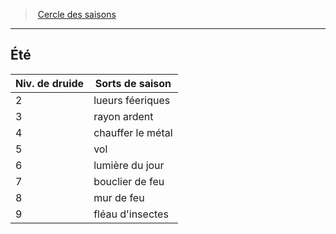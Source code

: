 ﻿---
!GenericItem
Name: Été
Id: druid_seasons_hd.md#Été
ParentLink: druid_seasons_hd.md#cercle-des-saisons
ParentName: Cercle des saisons
NameLevel: 2
Attributes:
  Name: Été
  Markdown: >+
    ## <!--Name-->Été<!--/Name-->


    |Niv. de druide|Sorts de saison|

    |---|---|

    |2|lueurs féeriques|

    |3|rayon ardent|

    |4|chauffer le métal|

    |5|vol|

    |6|lumière du jour|

    |7|bouclier de feu|

    |8|mur de feu|

    |9|fléau d'insectes|

AttributesDictionary: >+
  Name: Été

  Markdown: >+

    ## <!--Name-->Été<!--/Name-->





    |Niv. de druide|Sorts de saison|



    |---|---|



    |2|lueurs féeriques|



    |3|rayon ardent|



    |4|chauffer le métal|



    |5|vol|



    |6|lumière du jour|



    |7|bouclier de feu|



    |8|mur de feu|



    |9|fléau d'insectes|



---
> [Cercle des saisons](hd_druid_seasons.md)

---

## Été

|Niv. de druide|Sorts de saison|
|---|---|
|2|lueurs féeriques|
|3|rayon ardent|
|4|chauffer le métal|
|5|vol|
|6|lumière du jour|
|7|bouclier de feu|
|8|mur de feu|
|9|fléau d'insectes|


